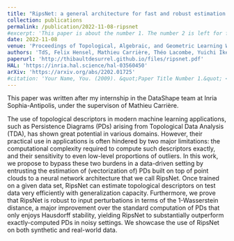 ```yaml
---
title: "RipsNet: a general architecture for fast and robust estimation of the persistent homology of point clouds"
collection: publications
permalink: /publication/2022-11-08-ripsnet
#excerpt: 'This paper is about the number 1. The number 2 is left for future work.'
date: 2022-11-08
venue: 'Proceedings of Topological, Algebraic, and Geometric Learning Workshops'
authors: 'TdS, Felix Hensel, Mathieu Carrière, Théo Lacombe, Yuichi Ike, Hiroaki Kurihara, Marc Glisse and Frédéric Chazal'
paperurl: 'http://thibaultdesurrel.github.io/files/ripsnet.pdf'
HAL: 'https://inria.hal.science/hal-03560450'
arXiv: 'https://arxiv.org/abs/2202.01725'
#citation: 'Your Name, You. (2009). &quot;Paper Title Number 1.&quot; <i>Journal 1</i>. 1(1).'
---
```


This paper was written after my internship in the DataShape team at Inria Sophia-Antipolis, under the supervison of Mathieu Carrière.

The use of topological descriptors in modern machine learning applications, such as Persistence Diagrams (PDs) arising from Topological Data Analysis (TDA), has shown great potential in various domains. However, their practical use in applications is often hindered by two major limitations: the computational complexity required to compute such descriptors exactly, and their sensitivity to even low-level proportions of outliers. In this work, we propose to bypass these two burdens in a data-driven setting by entrusting the estimation of (vectorization of) PDs built on top of point clouds to a neural network architecture that we call RipsNet. Once trained on a given data set, RipsNet can estimate topological descriptors on test data very efficiently with generalization capacity. Furthermore, we prove that RipsNet is robust to input perturbations in terms of the 1-Wasserstein distance, a major improvement over the standard computation of PDs that only enjoys Hausdorff stability, yielding RipsNet to substantially outperform exactly-computed PDs in noisy settings. We showcase the use of RipsNet on both synthetic and real-world data.
